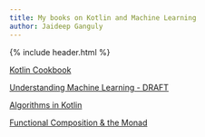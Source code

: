 ```yaml
---
title: My books on Kotlin and Machine Learning
author: Jaideep Ganguly
---
```


{% include header.html %}

[Kotlin Cookbook](/assets/kotlin_cookbook.pdf)

[Understanding Machine Learning - DRAFT](/assets/ml.pdf)

[Algorithms in Kotlin](/assets/kotlin_algo.pdf)

[Functional Composition & the Monad](/assets/kotlin_monad.pdf)

